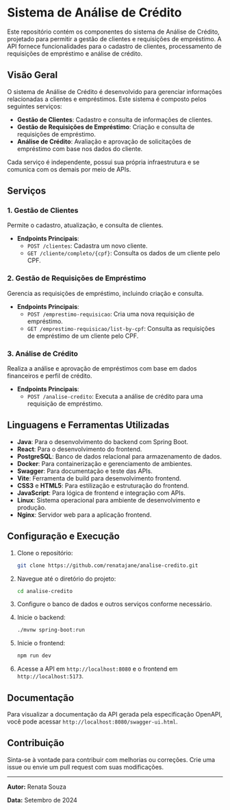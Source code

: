 # Sistema de Análise de Crédito

Este repositório contém os componentes do sistema de Análise de Crédito, projetado para permitir a gestão de clientes e requisições de empréstimo. A API fornece funcionalidades para o cadastro de clientes, processamento de requisições de empréstimo e análise de crédito.

## Visão Geral

O sistema de Análise de Crédito é desenvolvido para gerenciar informações relacionadas a clientes e empréstimos. Este sistema é composto pelos seguintes serviços:

- **Gestão de Clientes**: Cadastro e consulta de informações de clientes.
- **Gestão de Requisições de Empréstimo**: Criação e consulta de requisições de empréstimo.
- **Análise de Crédito**: Avaliação e aprovação de solicitações de empréstimo com base nos dados do cliente.

Cada serviço é independente, possui sua própria infraestrutura e se comunica com os demais por meio de APIs.

## Serviços

### 1. Gestão de Clientes

Permite o cadastro, atualização, e consulta de clientes.
- **Endpoints Principais**:
  - `POST /clientes`: Cadastra um novo cliente.
  - `GET /cliente/completo/{cpf}`: Consulta os dados de um cliente pelo CPF.

### 2. Gestão de Requisições de Empréstimo

Gerencia as requisições de empréstimo, incluindo criação e consulta.
- **Endpoints Principais**:
  - `POST /emprestimo-requisicao`: Cria uma nova requisição de empréstimo.
  - `GET /emprestimo-requisicao/list-by-cpf`: Consulta as requisições de empréstimo de um cliente pelo CPF.

### 3. Análise de Crédito

Realiza a análise e aprovação de empréstimos com base em dados financeiros e perfil de crédito.
- **Endpoints Principais**:
  - `POST /analise-credito`: Executa a análise de crédito para uma requisição de empréstimo.

## Linguagens e Ferramentas Utilizadas

- **Java**: Para o desenvolvimento do backend com Spring Boot.
- **React**: Para o desenvolvimento do frontend.
- **PostgreSQL**: Banco de dados relacional para armazenamento de dados.
- **Docker**: Para containerização e gerenciamento de ambientes.
- **Swagger**: Para documentação e teste das APIs.
- **Vite**: Ferramenta de build para desenvolvimento frontend.
- **CSS3** e **HTML5**: Para estilização e estruturação do frontend.
- **JavaScript**: Para lógica de frontend e integração com APIs.
- **Linux**: Sistema operacional para ambiente de desenvolvimento e produção.
- **Nginx**: Servidor web para a aplicação frontend.

## Configuração e Execução

1. Clone o repositório:
    ```bash
    git clone https://github.com/renatajane/analise-credito.git
    ```

2. Navegue até o diretório do projeto:
    ```bash
    cd analise-credito
    ```

3. Configure o banco de dados e outros serviços conforme necessário.

4. Inicie o backend:
    ```bash
    ./mvnw spring-boot:run
    ```

5. Inicie o frontend:
    ```bash
    npm run dev
    ```

6. Acesse a API em `http://localhost:8080` e o frontend em `http://localhost:5173`.

## Documentação

Para visualizar a documentação da API gerada pela especificação OpenAPI, você pode acessar `http://localhost:8080/swagger-ui.html`.

## Contribuição

Sinta-se à vontade para contribuir com melhorias ou correções. Crie uma issue ou envie um pull request com suas modificações.

---

**Autor:** Renata Souza

**Data:** Setembro de 2024
